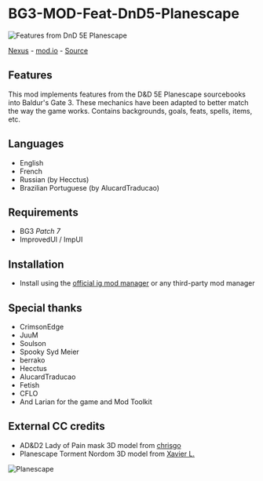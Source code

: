 # BG3-MOD-Feat-DnD5-Planescape
![Features from DnD 5E Planescape](./Projects/bibMod1_73707e2a-b358-aa93-fe6e-de6764489833/images/nexus_banner_mod_bg3_paitm_title.png)

[Nexus](https://www.nexusmods.com/baldursgate3/mods/12096) - [mod.io](https://mod.io/g/baldursgate3/m/features-from-dnd-5e-planescape) - [Source](https://github.com/valsan-azerty-boi/BG3-MOD-Feat-DnD5-Planescape)

## Features
This mod implements features from the D&D 5E Planescape sourcebooks into Baldur's Gate 3. These mechanics have been adapted to better match the way the game works. Contains backgrounds, goals, feats, spells, items, etc.

## Languages
- English 
- French
- Russian (by Hecctus)
- Brazilian Portuguese (by AlucardTraducao)

## Requirements
- BG3 *Patch 7*
- ImprovedUI / ImpUI

## Installation
- Install using the [official ig mod manager](https://mod.io/g/baldursgate3/m/features-from-dnd-5e-planescape) or any third-party mod manager

## Special thanks
- CrimsonEdge
- JuuM
- Soulson
- Spooky Syd Meier
- berrako
- Hecctus
- AlucardTraducao
- Fetish
- CFLO
- And Larian for the game and Mod Toolkit

## External CC credits
- AD&D2 Lady of Pain mask 3D model from [chrisgo](https://www.thingiverse.com/thing:2407798)
- Planescape Torment Nordom 3D model from [Xavier L.](https://www.myminifactory.com/object/3d-print-nordom-planescape-torment-208680)

![Planescape](./Projects/bibMod1_73707e2a-b358-aa93-fe6e-de6764489833/images/planescape_pres_morte.png)
